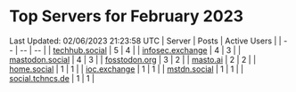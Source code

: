# Top Servers for February 2023
Last Updated: 02/06/2023 21:23:58 UTC
| Server | Posts | Active Users |
| -- | -- | -- |
| [techhub.social](https://techhub.social/tags/PowerShell) | 5 | 4 |
| [infosec.exchange](https://infosec.exchange/tags/PowerShell) | 4 | 3 |
| [mastodon.social](https://mastodon.social/tags/PowerShell) | 4 | 3 |
| [fosstodon.org](https://fosstodon.org/tags/PowerShell) | 3 | 2 |
| [masto.ai](https://masto.ai/tags/PowerShell) | 2 | 2 |
| [home.social](https://home.social/tags/PowerShell) | 1 | 1 |
| [ioc.exchange](https://ioc.exchange/tags/PowerShell) | 1 | 1 |
| [mstdn.social](https://mstdn.social/tags/PowerShell) | 1 | 1 |
| [social.tchncs.de](https://social.tchncs.de/tags/PowerShell) | 1 | 1 |
